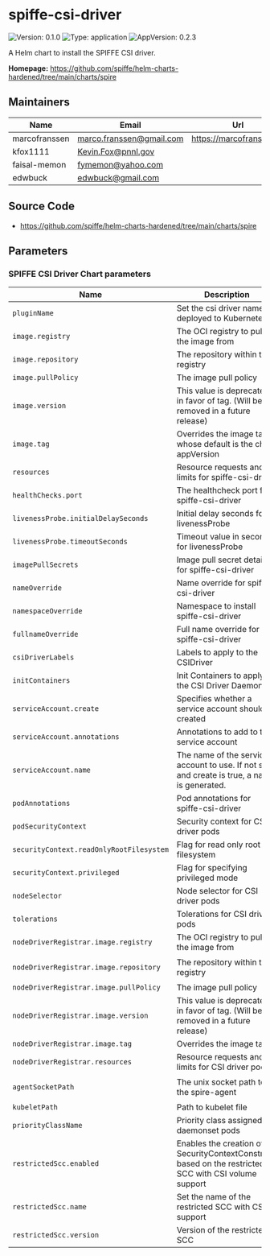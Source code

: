 # spiffe-csi-driver

![Version: 0.1.0](https://img.shields.io/badge/Version-0.1.0-informational?style=flat-square) ![Type: application](https://img.shields.io/badge/Type-application-informational?style=flat-square) ![AppVersion: 0.2.3](https://img.shields.io/badge/AppVersion-0.2.3-informational?style=flat-square)

A Helm chart to install the SPIFFE CSI driver.

**Homepage:** <https://github.com/spiffe/helm-charts-hardened/tree/main/charts/spire>

## Maintainers

| Name | Email | Url |
| ---- | ------ | --- |
| marcofranssen | <marco.franssen@gmail.com> | <https://marcofranssen.nl> |
| kfox1111 | <Kevin.Fox@pnnl.gov> |  |
| faisal-memon | <fymemon@yahoo.com> |  |
| edwbuck | <edwbuck@gmail.com> |  |

## Source Code

* <https://github.com/spiffe/helm-charts-hardened/tree/main/charts/spire>

<!-- The parameters section is generated using helm-docs.sh and should not be edited by hand. -->

## Parameters

### SPIFFE CSI Driver Chart parameters

| Name                                     | Description                                                                                             | Value                                       |
| ---------------------------------------- | ------------------------------------------------------------------------------------------------------- | ------------------------------------------- |
| `pluginName`                             | Set the csi driver name deployed to Kubernetes.                                                         | `csi.spiffe.io`                             |
| `image.registry`                         | The OCI registry to pull the image from                                                                 | `ghcr.io`                                   |
| `image.repository`                       | The repository within the registry                                                                      | `spiffe/spiffe-csi-driver`                  |
| `image.pullPolicy`                       | The image pull policy                                                                                   | `IfNotPresent`                              |
| `image.version`                          | This value is deprecated in favor of tag. (Will be removed in a future release)                         | `""`                                        |
| `image.tag`                              | Overrides the image tag whose default is the chart appVersion                                           | `""`                                        |
| `resources`                              | Resource requests and limits for spiffe-csi-driver                                                      | `{}`                                        |
| `healthChecks.port`                      | The healthcheck port for spiffe-csi-driver                                                              | `9809`                                      |
| `livenessProbe.initialDelaySeconds`      | Initial delay seconds for livenessProbe                                                                 | `5`                                         |
| `livenessProbe.timeoutSeconds`           | Timeout value in seconds for livenessProbe                                                              | `5`                                         |
| `imagePullSecrets`                       | Image pull secret details for spiffe-csi-driver                                                         | `[]`                                        |
| `nameOverride`                           | Name override for spiffe-csi-driver                                                                     | `""`                                        |
| `namespaceOverride`                      | Namespace to install spiffe-csi-driver                                                                  | `""`                                        |
| `fullnameOverride`                       | Full name override for spiffe-csi-driver                                                                | `""`                                        |
| `csiDriverLabels`                        | Labels to apply to the CSIDriver                                                                        | `{}`                                        |
| `initContainers`                         | Init Containers to apply to the CSI Driver DaemonSet                                                    | `[]`                                        |
| `serviceAccount.create`                  | Specifies whether a service account should be created                                                   | `true`                                      |
| `serviceAccount.annotations`             | Annotations to add to the service account                                                               | `{}`                                        |
| `serviceAccount.name`                    | The name of the service account to use. If not set and create is true, a name is generated.             | `""`                                        |
| `podAnnotations`                         | Pod annotations for spiffe-csi-driver                                                                   | `{}`                                        |
| `podSecurityContext`                     | Security context for CSI driver pods                                                                    | `{}`                                        |
| `securityContext.readOnlyRootFilesystem` | Flag for read only root filesystem                                                                      | `true`                                      |
| `securityContext.privileged`             | Flag for specifying privileged mode                                                                     | `true`                                      |
| `nodeSelector`                           | Node selector for CSI driver pods                                                                       | `{}`                                        |
| `tolerations`                            | Tolerations for CSI driver pods                                                                         | `[]`                                        |
| `nodeDriverRegistrar.image.registry`     | The OCI registry to pull the image from                                                                 | `registry.k8s.io`                           |
| `nodeDriverRegistrar.image.repository`   | The repository within the registry                                                                      | `sig-storage/csi-node-driver-registrar`     |
| `nodeDriverRegistrar.image.pullPolicy`   | The image pull policy                                                                                   | `IfNotPresent`                              |
| `nodeDriverRegistrar.image.version`      | This value is deprecated in favor of tag. (Will be removed in a future release)                         | `""`                                        |
| `nodeDriverRegistrar.image.tag`          | Overrides the image tag                                                                                 | `v2.9.0`                                    |
| `nodeDriverRegistrar.resources`          | Resource requests and limits for CSI driver pods                                                        | `{}`                                        |
| `agentSocketPath`                        | The unix socket path to the spire-agent                                                                 | `/run/spire/agent-sockets/spire-agent.sock` |
| `kubeletPath`                            | Path to kubelet file                                                                                    | `/var/lib/kubelet`                          |
| `priorityClassName`                      | Priority class assigned to daemonset pods                                                               | `""`                                        |
| `restrictedScc.enabled`                  | Enables the creation of a SecurityContextConstraint based on the restricted SCC with CSI volume support | `false`                                     |
| `restrictedScc.name`                     | Set the name of the restricted SCC with CSI support                                                     | `""`                                        |
| `restrictedScc.version`                  | Version of the restricted SCC                                                                           | `2`                                         |
